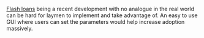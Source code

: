 [Flash loans](https://docs.aave.com/developers/tutorials/performing-a-flash-loan) being a recent development with no analogue in the real world can be hard for laymen to implement and take advantage of. An easy to use GUI where users can set the parameters would help increase adoption massively.

